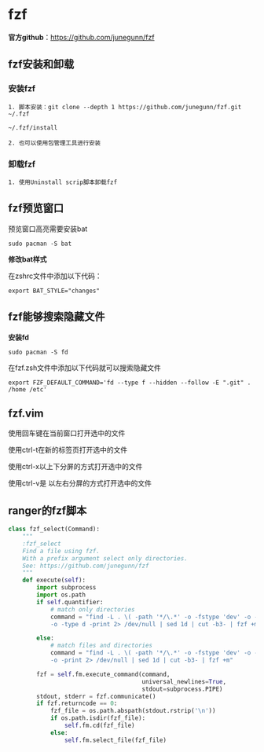 # fzf

**官方github**：https://github.com/junegunn/fzf

## fzf安装和卸载

### 安装fzf

```
1. 脚本安装：git clone --depth 1 https://github.com/junegunn/fzf.git ~/.fzf

~/.fzf/install

2. 也可以使用包管理工具进行安装
```

### 卸载fzf

```
1. 使用Uninstall scrip脚本卸载fzf
```

## fzf预览窗口

预览窗口高亮需要安装bat

```
sudo pacman -S bat
```

**修改bat样式**

在zshrc文件中添加以下代码：

```
export BAT_STYLE="changes"
```

## fzf能够搜索隐藏文件

**安装fd**

```
sudo pacman -S fd
```

在fzf.zsh文件中添加以下代码就可以搜索隐藏文件

```
export FZF_DEFAULT_COMMAND='fd --type f --hidden --follow -E ".git" . /home /etc'
```

## fzf.vim

使用回车键在当前窗口打开选中的文件

使用ctrl-t在新的标签页打开选中的文件

使用ctrl-x以上下分屏的方式打开选中的文件

使用ctrl-v是 以左右分屏的方式打开选中的文件


## ranger的fzf脚本

```python
class fzf_select(Command):
    """
    :fzf_select
    Find a file using fzf.
    With a prefix argument select only directories.
    See: https://github.com/junegunn/fzf
    """
    def execute(self):
        import subprocess
        import os.path
        if self.quantifier:
            # match only directories
            command = "find -L . \( -path '*/\.*' -o -fstype 'dev' -o -fstype 'proc' \) -prune \
            -o -type d -print 2> /dev/null | sed 1d | cut -b3- | fzf +m"

        else:
            # match files and directories
            command = "find -L . \( -path '*/\.*' -o -fstype 'dev' -o -fstype 'proc' \) -prune \
            -o -print 2> /dev/null | sed 1d | cut -b3- | fzf +m"

        fzf = self.fm.execute_command(command,
                                      universal_newlines=True,
                                      stdout=subprocess.PIPE)
        stdout, stderr = fzf.communicate()
        if fzf.returncode == 0:
            fzf_file = os.path.abspath(stdout.rstrip('\n'))
            if os.path.isdir(fzf_file):
                self.fm.cd(fzf_file)
            else:
                self.fm.select_file(fzf_file)
```


